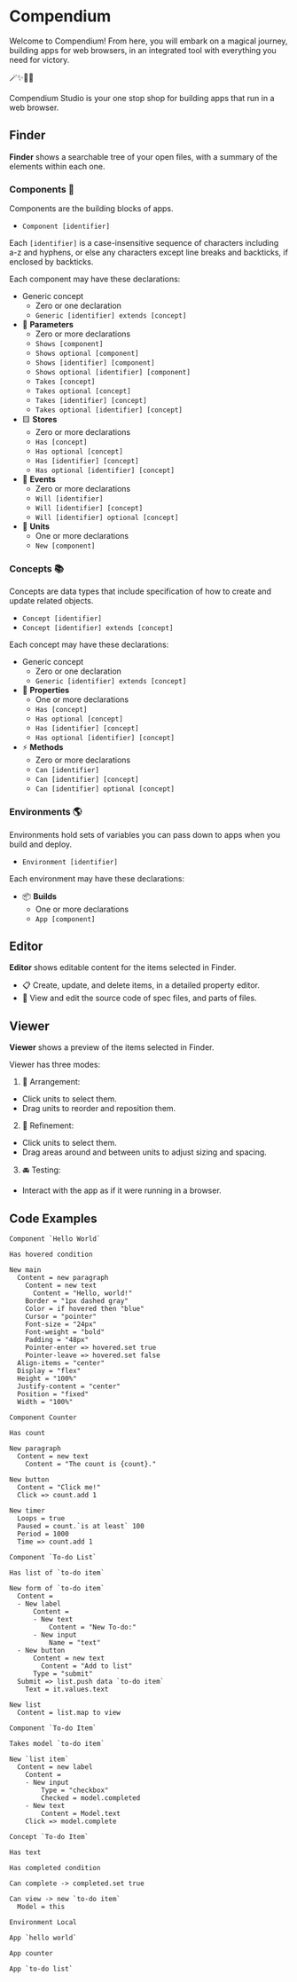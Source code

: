 # Compendium

Welcome to Compendium! From here, you will embark on a magical journey, building apps for web browsers, in an integrated tool with everything you need for victory.

🪄✨💖🌺

Compendium Studio is your one stop shop for building apps that run in a web browser.

## Finder

**Finder** shows a searchable tree of your open files, with a summary of the elements within each one.

### Components 🧱

Components are the building blocks of apps.

- `Component [identifier]`

Each `[identifier]` is a case-insensitive sequence of characters including a-z and hyphens, or else any characters except line breaks and backticks, if enclosed by backticks.

Each component may have these declarations:

- Generic concept
  - Zero or one declaration
  - `Generic [identifier] extends [concept]`
- 🔻 **Parameters**
  - Zero or more declarations
  - `Shows [component]`
  - `Shows optional [component]`
  - `Shows [identifier] [component]`
  - `Shows optional [identifier] [component]`
  - `Takes [concept]`
  - `Takes optional [concept]`
  - `Takes [identifier] [concept]`
  - `Takes optional [identifier] [concept]`
- 🟨 **Stores**
  - Zero or more declarations
  - `Has [concept]`
  - `Has optional [concept]`
  - `Has [identifier] [concept]`
  - `Has optional [identifier] [concept]`
- 🔺 **Events**
  - Zero or more declarations
  - `Will [identifier]`
  - `Will [identifier] [concept]`
  - `Will [identifier] optional [concept]`
- 🔵 **Units**
  - One or more declarations
  - `New [component]`

### Concepts 📚

Concepts are data types that include specification of how to create and update related objects.

- `Concept [identifier]`
- `Concept [identifier] extends [concept]`

Each concept may have these declarations:

- Generic concept
  - Zero or one declaration
  - `Generic [identifier] extends [concept]`
- 🔶 **Properties**
  - One or more declarations
  - `Has [concept]`
  - `Has optional [concept]`
  - `Has [identifier] [concept]`
  - `Has optional [identifier] [concept]`
- ⚡️ **Methods**
  - Zero or more declarations
  - `Can [identifier]`
  - `Can [identifier] [concept]`
  - `Can [identifier] optional [concept]`

### Environments 🌎

Environments hold sets of variables you can pass down to apps when you build and deploy.

- `Environment [identifier]`

Each environment may have these declarations:

- 📦 **Builds**
  - One or more declarations
  - `App [component]`

## Editor

**Editor** shows editable content for the items selected in Finder.

- 📋 Create, update, and delete items, in a detailed property editor.
- 💎 View and edit the source code of spec files, and parts of files.

## Viewer

**Viewer** shows a preview of the items selected in Finder.

Viewer has three modes:

1. 🧩 Arrangement:

- Click units to select them.
- Drag units to reorder and reposition them.

2. 🎨 Refinement:

- Click units to select them.
- Drag areas around and between units to adjust sizing and spacing.

3. 🚘 Testing:

- Interact with the app as if it were running in a browser.

## Code Examples

```
Component `Hello World`

Has hovered condition

New main
  Content = new paragraph
    Content = new text
      Content = "Hello, world!"
    Border = "1px dashed gray"
    Color = if hovered then "blue"
    Cursor = "pointer"
    Font-size = "24px"
    Font-weight = "bold"
    Padding = "48px"
    Pointer-enter => hovered.set true
    Pointer-leave => hovered.set false
  Align-items = "center"
  Display = "flex"
  Height = "100%"
  Justify-content = "center"
  Position = "fixed"
  Width = "100%"

```

```
Component Counter

Has count

New paragraph
  Content = new text
    Content = "The count is {count}."

New button
  Content = "Click me!"
  Click => count.add 1

New timer
  Loops = true
  Paused = count.`is at least` 100
  Period = 1000
  Time => count.add 1

```

```
Component `To-do List`

Has list of `to-do item`

New form of `to-do item`
  Content =
  - New label
      Content =
      - New text
          Content = "New To-do:"
      - New input
          Name = "text"
  - New button
      Content = new text
        Content = "Add to list"
      Type = "submit"
  Submit => list.push data `to-do item`
    Text = it.values.text

New list
  Content = list.map to view

```

```
Component `To-do Item`

Takes model `to-do item`

New `list item`
  Content = new label
    Content =
    - New input
        Type = "checkbox"
        Checked = model.completed
    - New text
        Content = Model.text
    Click => model.complete

```

```
Concept `To-do Item`

Has text

Has completed condition

Can complete -> completed.set true

Can view -> new `to-do item`
  Model = this

```

```
Environment Local

App `hello world`

App counter

App `to-do list`

```
